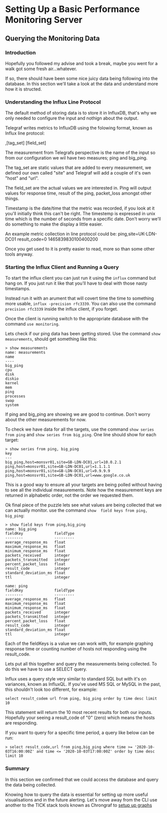 # Setting Up a Basic Performance Monitoring Server

## Querying the Monitoring Data

### Introduction
Hopefully you followed my advise and took a break, maybe you went for a walk got some fresh air...whatever.

If so, there should have been some nice juicy data being following into the database. In this section we'll 
take a look at the data and understand more how it is structed.

### Understanding the Influx Line Protocol
The default method of storing data is to store it in InfluxDB, that's why we only needed to configure the input and nothign about the output.

Telegraf writes metrics to InfluxDB using the folowing format, known as Influx line protocol:

<measurement>,[tag_set] [field_set] <timestamp>

The measurement from Telegrafs perspective is the name of the input so from our configuration we wil have two measures; ping and big_ping.

The tag_set are static values that are added to every measurement, we defined our own called "site" and Telegraf will add a couple of it's own "host" and "url".

The field_set are the actual values we are interested in. Ping will output values for response time, result of the ping, packet_loss amongst other things.

Timestamp is the date/time that the metric was recorded, if you look at it you'll initially think this can't be right.  The timestemp is expressed in unix time
which is the number of seconds from a specific date. Don't worry we'll do something to make the display a little easier.

An example metric collection in line protocol could be:
ping,site=UK-LDN-DC01 result_code=0 1465839830100400200

Once you get used to it is pretty easier to read, more so than some other tools anyway.

### Starting the Influx Client and Running a Query
To start the influx client you can just run it using the `influx` command but hang on.  If you just run it like that you'll have to deal with those nasty
 timestamps.

Instead run it with an arument that will covert time the time to something more usable, `influx -precision rfc3339`.  You can also use the command 
`precision rfc3339` inside the influx client, if you forget.

Once the client is running switch to the appropriate database with the command `use monitoring`.

Lets check if our ping data has been getting stored.  Use the command `show measurements`, should get something like this:

````
> show measurements
name: measurements
name
----
big_ping
cpu
disk
diskio
kernel
mem
ping
processes
swap
system

````

If ping and big_ping are showing we are good to continue. Don't worry about the other measurements for now.

To check we have data for all the targets, use the command `show series from ping` and `show series from big_ping`. One line should show for each target:

````
> show series from ping, big_ping
key
---
big_ping,host=monsvr01,site=GB-LDN-DC01,url=10.0.2.1
ping,host=monsvr01,site=GB-LDN-DC01,url=1.1.1.1
ping,host=monsvr01,site=GB-LDN-DC01,url=9.9.9.9
ping,host=monsvr01,site=GB-LDN-DC01,url=www.google.co.uk

````

This is a good way to ensure all your targets are being polled without having to see all the individual measurements. Note how the measurement keys are 
returned in alphabetic order, not the order we requested them.

Ok final piece of the puzzle lets see what values are being collected that we can actually monitor.  use the command `show  field keys from ping, big_ping`:
````
> show field keys from ping,big_ping
name: big_ping
fieldKey              fieldType
--------              ---------
average_response_ms   float
maximum_response_ms   float
minimum_response_ms   float
packets_received      integer
packets_transmitted   integer
percent_packet_loss   float
result_code           integer
standard_deviation_ms float
ttl                   integer

name: ping
fieldKey              fieldType
--------              ---------
average_response_ms   float
maximum_response_ms   float
minimum_response_ms   float
packets_received      integer
packets_transmitted   integer
percent_packet_loss   float
result_code           integer
standard_deviation_ms float
ttl                   integer
````

Each of the fieldKeys is a value we can work with, for example graphing response time or counting number of hosts not responding using the result_code.

Lets put all this together and query the measurements being collected. To do this we have to use a SELECT query.

Influx uses a query style very similar to standard SQL but with it's on variances, known as InfluxQL.  If you've used MS SQL or MySQL in the past, this shouldn't look 
too different, for example:

````
select result_codem url from ping, big_ping order by time desc limit 10
````

This statement will return the 10 most recent results for both our inputs.  Hopefully your seeing a result_code of "0" (zero) which means the hosts are responding.

If you want to query for a specific time period, a query like below can be run:

````
> select result_code,url from ping,big_ping where time >= '2020-10-03T16:00:00Z' and time <= '2020-10-03T17:00:00Z' order by time desc limit 10
````


### Summary
In this section we confirmed that we could access the database and query the data being collected.

Knowing how to query the data is essential for setting up more useful visualisations and in the future alerting.  Let's move away from the CLI use 
another to the TICK stack tools known as Chrongraf to [setup up graphs](05_Building_Graphs.md)
